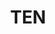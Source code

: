 ---
title: TEN
developer: Sennep
image: TEN.png
link: http://tengame.info/
ios: https://itunes.apple.com/gb/app/ten/id669964112
---